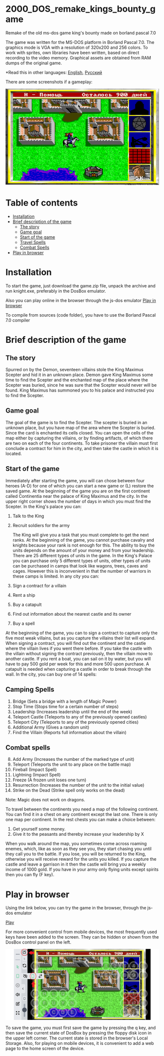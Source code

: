 # 2000_DOS_remake_kings_bounty_game
Remake of the old ms-dos game king's bounty made on borland pascal 7.0

The game was written for the MS-DOS platform in Borland Pascal 7.0. The graphics mode is VGA with a resolution of 320x200 and 256 colors. To work with sprites, own libraries have been written, based on direct recording to the video memory. Graphical assets are obtained from RAM dumps of the original game.


*Read this in other languages: [English](README.md), [Русский](README.ru.md)

There are some screenshots if a gameplay:

![Screenshots of a gameplay](screenshots.gif)

# Table of contents
- [Installation](#Installation)
- [Brief description of the game](#Brief-description-of-the-game)
    - [The story](#The-story)
    - [Game goal](#Game-goal)
    - [Start of the game](#Start-of-the-game)
    - [Travel Spells](#Travel-Spells)
    - [Combat Spells](#Combat-Spells)
- [Play in browser](#Play-in-browser)

# Installation

To start the game, just download the game.zip file, unpack the archive and run knight.exe, preferably in the DosBox emulator.

Also you can play online in the browser through the js-dos emulator [Play in browser](#Play-in-browser)

To compile from sources (code folder), you have to use the Borland Pascal 7.0 compiler

# Brief description of the game

## The story

Spurred on by the Demon, seventeen villains stole the King Maximus Scepter and hid it in an unknown place. Demon gave
King Maximus some time to find the Scepter and the enchanted map of the place where the Scepter was buried, since he was sure that the Scepter would never
will be found. King Maximus has summoned you to his palace and instructed you to find the Scepter.

## Game goal

The goal of the game is to find the Scepter. The scepter is buried in an unknown place, but you have
map of the area where the Scepter is buried. Since the card is enchanted its cells
closed. You can open the cells of the map either by capturing the villains, or by finding
artifacts, of which there are two on each of the four continents. To take prisoner
the villain must first conclude a contract for him in the city, and then take the castle
in which it is located.

## Start of the game

Immediately after starting the game, you will can chose between four heroes (A-D) for
one of which you can start a new game or (L) restore the saved game. At the beginning of the game you are on the first continent called
Continentia near the palace of King Maximus and the city. In the upper right corner
shows the number of days in which you must find the Scepter. In the King's palace you can:

1) Talk to the King
2) Recruit soldiers for the army

    The King will give you a task that you must complete to get the next
ranks. At the beginning of the game, you cannot purchase cavalry and knights because
your rank is not enough for this. The ability to buy the units depends
on the amount of your money and from your leadership. There are 25 different types of units in the game. In the King's Palace you can
purchase only 5 different types of units, other types of units can be purchased
in camps that look like wagons, trees, caves and cages. However
this is inconvenient in that the number of warriors in these camps is limited.
In any city you can:

1) Sign a contract for a villain
2) Rent a ship
3) Buy a catapult
4) Find out information about the nearest castle and its owner
5) Buy a spell

At the beginning of the game, you can to sign a contract to capture only the five most
weak villains, but as you capture the villains their list
will expand. When signing a contract, you will find out the continent and the castle where
the villain lives if you went there before. If you take the castle with the villain without signing the contract previously, then the villain
move to another castle. If you rent a boat, you can sail on it by water, but you will have to pay 500 gold per week for this and more
500 upon purchase. A catapult is needed when capturing a castle in order to break through the wall. In the city, you can buy one of 14 spells:

## Camping Spells

  1) Bridge (Sets a bridge with a length of Magic Power)
  2) Stop Time (Stops time for a certain number of steps)
  3) Leadership (Increases leadership until the end of the week)
  4) Teleport Castle (Teleports to any of the previously opened castles)
  5) Teleport City (Teleports to any of the previously opened cities)
  6) Additional Army (Gives a random unit)
  7) Find the Villain (Reports full information about the villain)

## Combat spells

  8) Add Army (Increases the number of the marked type of unit)
  9) Teleport (Teleports the unit to any place on the battle map)
10) Fireball (Impact Spell)
11) Lightning (Impact Spell)
12) Freeze (A frozen unit loses one turn)
13) Resurrection (Increases the number of the unit to the initial value)
14) Strike on the Dead (Strike spell only works on the dead)

Note: Magic does not work on dragons.

To travel between the continents you need a map of the following
continent. You can find it in a chest on any continent except the last one.
There is only one map per continent. In the rest chests you can make a choice between:

   1) Get yourself some money.
   2) Give it to the peasants and thereby increase your leadership by X

When you walk around the map, you sometimes come across roaming enemes, which, like
as soon as they see you, they start chasing you until they call you to
the battle. If you lose, you will be returned to the King, otherwise you will receive
reward for the units you killed. If you capture the castle and leave a garrison in it
then the castle will bring you a weekly income of 1000 gold. If you have in your army only flying units except spirits then you can fly (F key).

# Play in browser

Using the link below, you can try the game in the browser, through the js-dos emulator

[Play](https://andrey-andrianov.github.io/sites/jsdos/knight.html)

For more convenient control from mobile devices, the most frequently used keys have been added to the screen. They can be hidden or shown from the DosBox control panel on the left.

![Mobile controls](mobile_controls.png)

To save the game, you must first save the game by pressing the q key, and then save the current state of DosBox by pressing the floppy disk icon in the upper left corner. The current state is stored in the browser's Local Storage. Also, for playing on mobile devices, it is convenient to add a web page to the home screen of the device.
